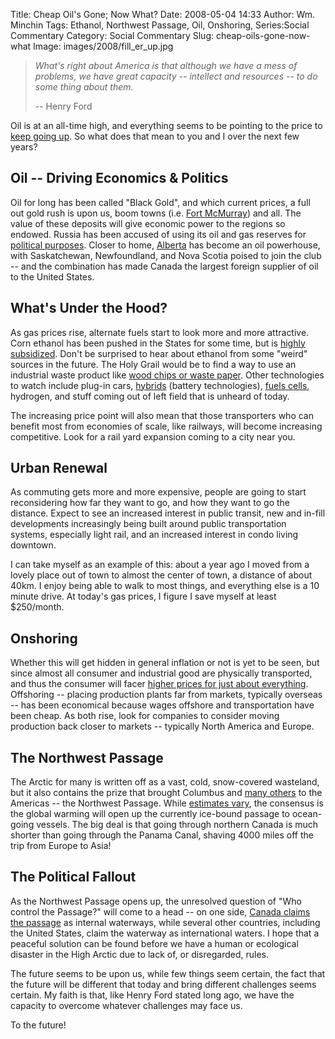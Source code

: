 Title: Cheap Oil's Gone; Now What?
Date: 2008-05-04 14:33
Author: Wm. Minchin
Tags: Ethanol, Northwest Passage, Oil, Onshoring, Series:Social Commentary
Category: Social Commentary
Slug: cheap-oils-gone-now-what
Image: images/2008/fill_er_up.jpg

> *What's right about America is that although we have a mess of
> problems, we have great capacity -- intellect and resources -- to do
> some thing about them.*
>
> -- Henry Ford

Oil is at an all-time high, and everything seems to be pointing to the
price to [keep going
up](http://blog.wired.com/cars/2008/04/4-a-gallon-gas.html). So what
does that mean to you and I over the next few years?

<!-- read more -->

## Oil -- Driving Economics & Politics

Oil for long has been called "Black Gold", and which current prices, a
full out gold rush is upon us, boom towns (i.e. [Fort
McMurray](http://www.economist.com/world/la/displaystory.cfm?story_id=9410672 "Boomtown on a bender - The Economist"))
and all. The value of these deposits will give economic power to the
regions so endowed. Russia has been accused of using its oil and gas
reserves for [political
purposes](http://www.iht.com/articles/2007/01/09/business/secure.php).
Closer to home,
[Alberta](http://en.wikipedia.org/wiki/Athabasca_Oil_Sands) has become
an oil powerhouse, with Saskatchewan, Newfoundland, and Nova Scotia
poised to join the club -- and the combination has made Canada the
largest foreign supplier of oil to the United States.

## What's Under the Hood?

As gas prices rise, alternate fuels start to look more and more
attractive. Corn ethanol has been pushed in the States for some time,
but is [highly
subsidized](http://www.taxpayer.net/energy/ethanolprimer.pdf). Don't be
surprised to hear about ethanol from some "weird" sources in the future.
The Holy Grail would be to find a way to use an industrial waste product
like [wood chips or waste
paper](http://www.wired.com/science/planetearth/magazine/15-10/ff_plant).
Other technologies to watch include plug-in cars,
[hybrids](http://www.wired.com/cars/futuretransport/news/2008/01/lutz_volt_qa)
(battery technologies), [fuels cells](http://www.ballard.com/),
hydrogen, and stuff coming out of left field that is unheard of today.

The increasing price point will also mean that those transporters who
can benefit most from economies of scale, like railways, will become
increasing competitive. Look for a rail yard expansion coming to a city
near you.

## Urban Renewal

As commuting gets more and more expensive, people are going to start
reconsidering how far they want to go, and how they want to go the
distance. Expect to see an increased interest in public transit, new and
in-fill developments increasingly being built around public
transportation systems, especially light rail, and an increased interest
in condo living downtown.

I can take myself as an example of this: about a year ago I moved from a
lovely place out of town to almost the center of town, a distance of
about 40km. I enjoy being able to walk to most things, and everything
else is a 10 minute drive. At today's gas prices, I figure I save myself
at least $250/month.

## Onshoring

Whether this will get hidden in general inflation or not is yet to be
seen, but since almost all consumer and industrial good are physically
transported, and thus the consumer will facer [higher prices for just
about
everything](http://www.iht.com/articles/2008/04/29/business/29prices.php).
Offshoring -- placing production plants far from markets, typically
overseas -- has been economical because wages offshore and transportation
have been cheap. As both rise, look for companies to consider moving
production back closer to markets -- typically North America and Europe.

## The Northwest Passage

The Arctic for many is written off as a vast, cold, snow-covered
wasteland, but it also contains the prize that brought Columbus and
[many
others](http://www.bl.uk/onlinegallery/features/northwpass/intro.html)
to the Americas -- the Northwest Passage. While [estimates
vary](http://archives.cnn.com/2002/TECH/science/08/29/northwest.passage/index.html),
the consensus is the global warming will open up the currently ice-bound
passage to ocean-going vessels. The big deal is that going through
northern Canada is much shorter than going through the Panama Canal,
shaving 4000 miles off the trip from Europe to Asia!

## The Political Fallout

As the Northwest Passage opens up, the unresolved question of "Who
control the Passage?" will come to a head -- on one side, [Canada claims
the
passage](http://www.dailygalaxy.com/my_weblog/2007/08/arctics-legenda.html)
as internal waterways, while several other countries, including the
United States, claim the waterway as international waters. I hope that a
peaceful solution can be found before we have a human or ecological
disaster in the High Arctic due to lack of, or disregarded, rules.

The future seems to be upon us, while few things seem certain, the fact
that the future will be different that today and bring different
challenges seems certain. My faith is that, like Henry Ford stated long
ago, we have the capacity to overcome whatever challenges may face us.

To the future!
